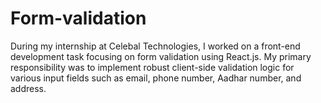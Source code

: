 # Form-validation
During my internship at Celebal Technologies, I worked on a front-end development task focusing on form validation using React.js. My primary responsibility was to implement robust client-side validation logic for various input fields such as email, phone number, Aadhar number, and address. 
